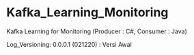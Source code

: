 # Kafka_Learning_Monitoring
 Kafka Learning for Monitoring (Producer : C#, Consumer : Java)

 Log_Versioning:
 0.0.0.1 (021220) : Versi Awal
